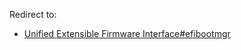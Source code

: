 Redirect to:

*   [Unified Extensible Firmware Interface#efibootmgr](/index.php/Unified_Extensible_Firmware_Interface#efibootmgr "Unified Extensible Firmware Interface")